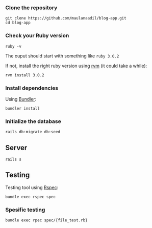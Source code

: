 ### Clone the repository

```shell
git clone https://github.com/maulanaadil/blog-app.git
cd blog-app
```

### Check your Ruby version

```shell
ruby -v
```

The ouput should start with something like `ruby 3.0.2`

If not, install the right ruby version using [rvm](https://www.ruby-lang.org/en/news/2021/07/07/ruby-3-0-2-released/) (it could take a while):

```shell
rvm install 3.0.2
```

### Install dependencies

Using [Bundler](https://github.com/bundler/bundler):

```shell
bundler install
```

### Initialize the database

```shell
rails db:migrate db:seed
```

## Server

```shell
rails s
```
## Testing
Testing tool using [Rspec](https://rspec.info/):
```shell
bundle exec rspec spec
```

### Spesific testing
```shell
bundle exec rpec spec/{file_test.rb}
```
